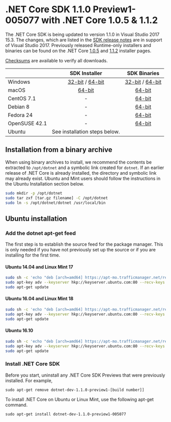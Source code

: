 # .NET Core SDK 1.1.0 Preview1-005077 with .NET Core 1.0.5 & 1.1.2

The .NET Core SDK is being updated to version 1.1.0 in Visual Studio 2017 15.3. The changes, which are listed in the [SDK release notes](https://github.com/dotnet/cli/releases/tag/v1.1.0-preview1-005077) are in support of Visual Studio 2017. Previously released Runtime-only installers and binaries can be found on the .NET Core [1.0.5](1.0.5-download.md) and [1.1.2](1.1.2-download.md) installer pages.

[Checksums](https://builds.dotnet.microsoft.com/dotnet/checksums/sdk-1.1.0-preview1-005077-SHA.txt) are available to verify all downloads.

|                         | SDK Installer                                                                                                        | SDK Binaries                                             |
| ----------------------- | :----------------------------------------------:                                                                     | :----------------------------------------------:         |
| Windows                 | [32-bit](https://download.microsoft.com/download/0/A/4/0A4563C2-B51F-49E5-BDAC-EE13566F1891/dotnet-dev-win-x86.1.1.0-preview1-005077.exe) / [64-bit](https://download.microsoft.com/download/0/A/4/0A4563C2-B51F-49E5-BDAC-EE13566F1891/dotnet-dev-win-x64.1.1.0-preview1-005077.exe)  | [32-bit](https://download.microsoft.com/download/3/5/C/35CD1308-BACB-4205-B998-3477F9EF5D0C/dotnet-dev-win-x86.1.1.0-preview1-005077.zip) / [64-bit](https://download.microsoft.com/download/3/5/C/35CD1308-BACB-4205-B998-3477F9EF5D0C/dotnet-dev-win-x64.1.1.0-preview1-005077.zip)
| macOS                   | [64-bit](https://download.microsoft.com/download/0/A/4/0A4563C2-B51F-49E5-BDAC-EE13566F1891/dotnet-dev-osx-x64.1.1.0-preview1-005077.pkg)                                                             | [64-bit](https://download.microsoft.com/download/3/5/C/35CD1308-BACB-4205-B998-3477F9EF5D0C/dotnet-dev-osx-x64.1.1.0-preview1-005077.tar.gz) |
| CentOS 7.1              | -                                                                                                                    | [64-bit](https://download.microsoft.com/download/3/5/C/35CD1308-BACB-4205-B998-3477F9EF5D0C/dotnet-dev-centos-x64.1.1.0-preview1-005077.tar.gz) |
| Debian 8                | -                                                                                                                    | [64-bit](https://download.microsoft.com/download/3/5/C/35CD1308-BACB-4205-B998-3477F9EF5D0C/dotnet-dev-debian-x64.1.1.0-preview1-005077.tar.gz) |
| Fedora 24               | -                                                                                                                    | [64-bit](https://download.microsoft.com/download/3/5/C/35CD1308-BACB-4205-B998-3477F9EF5D0C/dotnet-dev-fedora.24-x64.1.1.0-preview1-005077.tar.gz) |
| OpenSUSE 42.1           | -                                                                                                                    | [64-bit](https://download.microsoft.com/download/3/5/C/35CD1308-BACB-4205-B998-3477F9EF5D0C/dotnet-dev-opensuse.42.1-x64.1.1.0-preview1-005077.tar.gz) |
| Ubuntu | See installation steps below.                                                              |  |

## Installation from a binary archive

When using binary archives to install, we recommend the contents be extracted to `/opt/dotnet` and a symbolic link created for `dotnet`. If an earlier release of .NET Core is already installed, the directory and symbolic link may already exist. Ubuntu and Mint users should follow the instructions in the Ubuntu Installation section below.

```bash
sudo mkdir -p /opt/dotnet
sudo tar zxf [tar.gz filename] -C /opt/dotnet
sudo ln -s /opt/dotnet/dotnet /usr/local/bin
```

## Ubuntu installation

### Add the dotnet apt-get feed

The first step is to establish the source feed for the package manager. This is only needed if you have not previously set up the source or if you are installing for the first time.

#### Ubuntu 14.04 and Linux Mint 17

```bash
sudo sh -c 'echo "deb [arch=amd64] https://apt-mo.trafficmanager.net/repos/dotnet-release/ trusty main" > /etc/apt/sources.list.d/dotnetdev.list'
sudo apt-key adv --keyserver hkp://keyserver.ubuntu.com:80 --recv-keys 417A0893
sudo apt-get update
```

#### Ubuntu 16.04 and Linux Mint 18

```bash
sudo sh -c 'echo "deb [arch=amd64] https://apt-mo.trafficmanager.net/repos/dotnet-release/ xenial main" > /etc/apt/sources.list.d/dotnetdev.list'
sudo apt-key adv --keyserver hkp://keyserver.ubuntu.com:80 --recv-keys 417A0893
sudo apt-get update
```

#### Ubuntu 16.10

```bash
sudo sh -c 'echo "deb [arch=amd64] https://apt-mo.trafficmanager.net/repos/dotnet-release/ yakkety main" > /etc/apt/sources.list.d/dotnetdev.list'
sudo apt-key adv --keyserver hkp://keyserver.ubuntu.com:80 --recv-keys 417A0893
sudo apt-get update
```

### Install .NET Core SDK

Before you start, uninstall any .NET Core SDK Previews that were previously installed. For example,

```
sudo apt-get remove dotnet-dev-1.1.0-preview1-[build number]]
```

To install .NET Core on Ubuntu or Linux Mint, use the following apt-get command.

```
sudo apt-get install dotnet-dev-1.1.0-preview1-005077
```